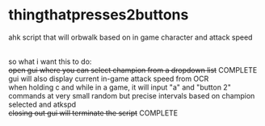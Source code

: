# thingthatpresses2buttons
ahk script that will orbwalk based on in game character and attack speed<br><br>

so what i want this to do:<br>
<del>open gui where you can select champion from a dropdown list</del> COMPLETE<br>
gui will also display current in-game attack speed from OCR<br>
when holding c and while in a game, it will input "a" and "button 2" commands at very small random but precise intervals based on champion selected and atkspd<br>
<del>closing out gui will terminate the script</del> COMPLETE
